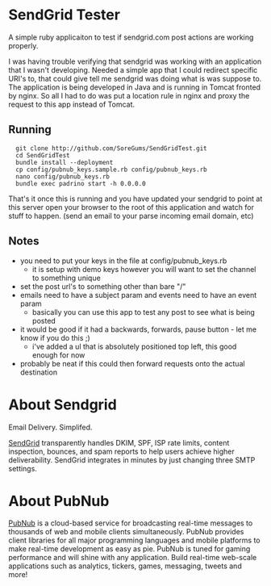 # SendGrid Tester

A simple ruby applicaiton to test if sendgrid.com post actions are working properly.

I was having trouble verifying that sendgrid was working with an application that I wasn't developing.
Needed a simple app that I could redirect specific URI's to, that could give tell me sendgrid was doing what is was suppose to.
The application is being developed in Java and is running in Tomcat fronted by nginx.
So all I had to do was put a location rule in nginx and proxy the request to this app instead of Tomcat.

## Running

      git clone http://github.com/SoreGums/SendGridTest.git
      cd SendGridTest
      bundle install --deployment
      cp config/pubnub_keys.sample.rb config/pubnub_keys.rb
      nano config/pubnub_keys.rb
      bundle exec padrino start -h 0.0.0.0

That's it once this is running and you have updated your sendgrid to point at this server open your browser to the root of this application and watch for stuff to happen.
(send an email to your parse incoming email domain, etc)

## Notes

* you need to put your keys in the file at config/pubnub_keys.rb
  * it is setup with demo keys however you will want to set the channel to something unique
* set the post url's to something other than bare "/"
* emails need to have a subject param and events need to have an event param
  * basically you can use this app to test any post to see what is being posted
* it would be good if it had a backwards, forwards, pause button - let me know if you do this ;)
  * i've added a ul that is absolutely positioned top left, this good enough for now
* probably be neat if this could then forward requests onto the actual destination

# About Sendgrid

Email Delivery. Simplifed.

[SendGrid](http://www.sendgrid.com) transparently handles DKIM, SPF, ISP rate limits, content inspection, bounces, and spam reports to help users achieve higher deliverability. SendGrid integrates in minutes by just changing three SMTP settings.

# About PubNub

[PubNub](http://www.pubnub.com) is a cloud-based service for broadcasting real-time messages to thousands of web and mobile clients simultaneously. PubNub provides client libraries for all major programming languages and mobile platforms to make real-time development as easy as pie. PubNub is tuned for gaming performance and will shine with any application. Build real-time web-scale applications such as analytics, tickers, games, messaging, tweets and more! 
